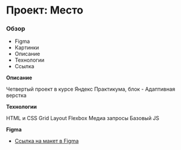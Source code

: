 # Проект: Место

### Обзор

- Figma
- Картинки
- Описание
- Технологии
- Ссылка

**Описание**

Четвертый проект в курсе Яндекс Практикума, блок - Адаптивная верстка

**Технологии**

HTML и CSS
Grid Layout
Flexbox
Медиа запросы
Базовый JS

**Figma**

- [Ссылка на макет в Figma](https://www.figma.com/file/2cn9N9jSkmxD84oJik7xL7/JavaScript.-Sprint-4?node-id=0%3A1)
